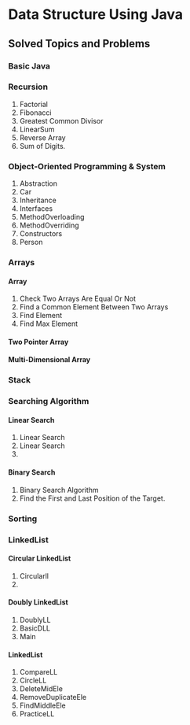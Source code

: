 # Data Structure Using Java

## Solved Topics and Problems
### Basic Java

### Recursion

1. Factorial
2. Fibonacci
3. Greatest Common Divisor
4. LinearSum
5. Reverse Array
6. Sum of Digits.

### Object-Oriented Programming & System
1. Abstraction
2. Car
3. Inheritance
4. Interfaces
5. MethodOverloading
6. MethodOverriding
7. Constructors
8. Person

### Arrays

#### Array
1. Check Two Arrays Are Equal Or Not
2. Find a Common Element Between Two Arrays
3. Find Element
4. Find Max Element

#### Two Pointer Array

#### Multi-Dimensional Array

### Stack

### Searching Algorithm
  #### Linear Search
  1. Linear Search
  2. Linear Search
  3. 


  #### Binary Search
  1. Binary Search Algorithm
  2. Find the First and Last Position of the Target.

### Sorting 

### LinkedList

#### Circular LinkedList
1. Circularll
2. 

#### Doubly LinkedList
1. DoublyLL
2. BasicDLL
3. Main

#### LinkedList
1. CompareLL
2. CircleLL
3. DeleteMidEle
4. RemoveDuplicateEle
5. FindMiddleEle
6. PracticeLL
